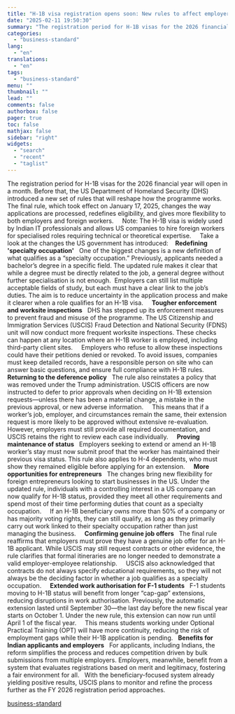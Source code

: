 ```yaml
---
title: "H-1B visa registration opens soon: New rules to affect employers, workers"
date: "2025-02-11 19:50:30"
summary: "The registration period for H-1B visas for the 2026 financial year will open in a month. Before that, the US Department of Homeland Security (DHS) introduced a new set of rules that will reshape how the programme works. The final rule, which took effect on January 17, 2025, changes the..."
categories:
  - "business-standard"
lang:
  - "en"
translations:
  - "en"
tags:
  - "business-standard"
menu: ""
thumbnail: ""
lead: ""
comments: false
authorbox: false
pager: true
toc: false
mathjax: false
sidebar: "right"
widgets:
  - "search"
  - "recent"
  - "taglist"
---
```


The registration period for H-1B visas for the 2026 financial year will open in a month. Before that, the US Department of Homeland Security (DHS) introduced a new set of rules that will reshape how the programme works. The final rule, which took effect on January 17, 2025, changes the way applications are processed, redefines eligibility, and gives more flexibility to both employers and foreign workers.  
 
Note: The H-1B visa is widely used by Indian IT professionals and allows US companies to hire foreign workers for specialised roles requiring technical or theoretical expertise.  
 
Take a look at the changes the US government has introduced: 
 
**Redefining 'specialty occupation'**
 
One of the biggest changes is a new definition of what qualifies as a “specialty occupation.” Previously, applicants needed a bachelor’s degree in a specific field. The updated rule makes it clear that while a degree must be directly related to the job, a general degree without further specialisation is not enough. 
Employers can still list multiple acceptable fields of study, but each must have a clear link to the job’s duties. The aim is to reduce uncertainty in the application process and make it clearer when a role qualifies for an H-1B visa.  
 
**Tougher enforcement and worksite inspections**
 
DHS has stepped up its enforcement measures to prevent fraud and misuse of the programme. The US Citizenship and Immigration Services (USCIS) Fraud Detection and National Security (FDNS) unit will now conduct more frequent worksite inspections. These checks can happen at any location where an H-1B worker is employed, including third-party client sites.  
 
Employers who refuse to allow these inspections could have their petitions denied or revoked. To avoid issues, companies must keep detailed records, have a responsible person on site who can answer basic questions, and ensure full compliance with H-1B rules.  
 
**Returning to the deference policy**
 
The rule also reinstates a policy that was removed under the Trump administration. USCIS officers are now instructed to defer to prior approvals when deciding on H-1B extension requests—unless there has been a material change, a mistake in the previous approval, or new adverse information.  
 
This means that if a worker’s job, employer, and circumstances remain the same, their extension request is more likely to be approved without extensive re-evaluation. However, employers must still provide all required documentation, and USCIS retains the right to review each case individually.  
 
**Proving maintenance of status**
 
Employers seeking to extend or amend an H-1B worker’s stay must now submit proof that the worker has maintained their previous visa status. This rule also applies to H-4 dependents, who must show they remained eligible before applying for an extension.  
 
**More opportunities for entrepreneurs**
 
The changes bring new flexibility for foreign entrepreneurs looking to start businesses in the US. Under the updated rule, individuals with a controlling interest in a US company can now qualify for H-1B status, provided they meet all other requirements and spend most of their time performing duties that count as a specialty occupation.  
 
If an H-1B beneficiary owns more than 50% of a company or has majority voting rights, they can still qualify, as long as they primarily carry out work linked to their specialty occupation rather than just managing the business.  
 
**Confirming genuine job offers**
 
The final rule reaffirms that employers must prove they have a genuine job offer for an H-1B applicant. While USCIS may still request contracts or other evidence, the rule clarifies that formal itineraries are no longer needed to demonstrate a valid employer-employee relationship.  
 
USCIS also acknowledged that contracts do not always specify educational requirements, so they will not always be the deciding factor in whether a job qualifies as a specialty occupation.  
 
**Extended work authorisation for F-1 students**
 
F-1 students moving to H-1B status will benefit from longer “cap-gap” extensions, reducing disruptions in work authorisation. Previously, the automatic extension lasted until September 30—the last day before the new fiscal year starts on October 1. Under the new rule, this extension can now run until April 1 of the fiscal year.  
 
This means students working under Optional Practical Training (OPT) will have more continuity, reducing the risk of employment gaps while their H-1B application is pending.
 
**Benefits for Indian applicants and employers**
 
For applicants, including Indians, the reform simplifies the process and reduces competition driven by bulk submissions from multiple employers. Employers, meanwhile, benefit from a system that evaluates registrations based on merit and legitimacy, fostering a fair environment for all.
 
With the beneficiary-focused system already yielding positive results, USCIS plans to monitor and refine the process further as the FY 2026 registration period approaches.

[business-standard](https://www.business-standard.com/finance/personal-finance/h-1b-visa-registration-opens-soon-new-rules-to-affect-employers-workers-125021101404_1.html)
